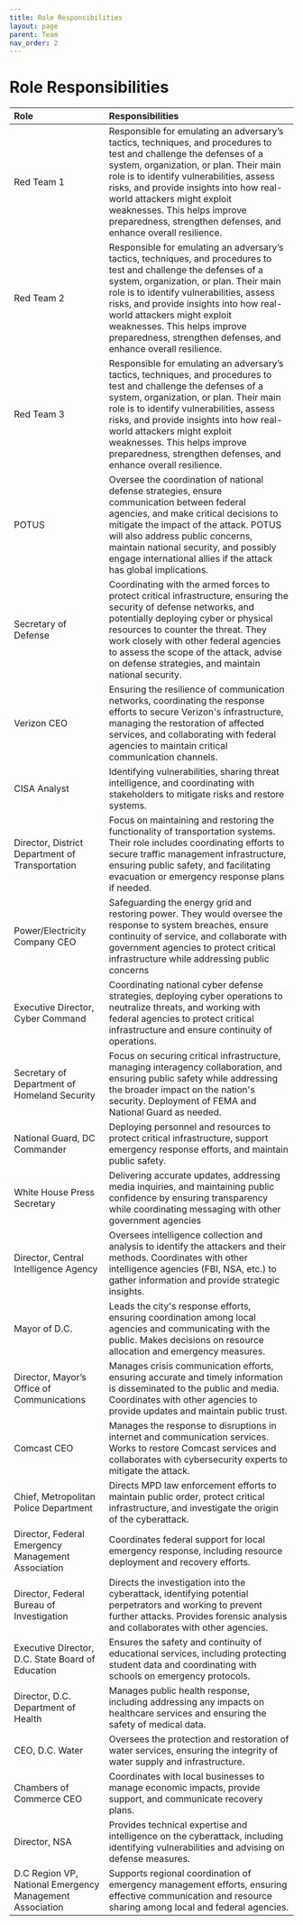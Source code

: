 ```yaml
---
title: Role Responsibilities
layout: page
parent: Team
nav_order: 2
---
```


# Role Responsibilities

| Role         | Responsibilities          | 
|:-------------|:------------------|
| Red Team 1 | Responsible for emulating an adversary’s tactics, techniques, and procedures to test and challenge the defenses of a system, organization, or plan. Their main role is to identify vulnerabilities, assess risks, and provide insights into how real-world attackers might exploit weaknesses. This helps improve preparedness, strengthen defenses, and enhance overall resilience. |
| Red Team 2 | Responsible for emulating an adversary’s tactics, techniques, and procedures to test and challenge the defenses of a system, organization, or plan. Their main role is to identify vulnerabilities, assess risks, and provide insights into how real-world attackers might exploit weaknesses. This helps improve preparedness, strengthen defenses, and enhance overall resilience. |
| Red Team 3 | Responsible for emulating an adversary’s tactics, techniques, and procedures to test and challenge the defenses of a system, organization, or plan. Their main role is to identify vulnerabilities, assess risks, and provide insights into how real-world attackers might exploit weaknesses. This helps improve preparedness, strengthen defenses, and enhance overall resilience. |
| POTUS  | Oversee the coordination of national defense strategies, ensure communication between federal agencies, and make critical decisions to mitigate the impact of the attack. POTUS will also address public concerns, maintain national security, and possibly engage international allies if the attack has global implications. |
| Secretary of Defense | Coordinating with the armed forces to protect critical infrastructure, ensuring the security of defense networks, and potentially deploying cyber or physical resources to counter the threat. They work closely with other federal agencies to assess the scope of the attack, advise on defense strategies, and maintain national security. |
| Verizon CEO  |  Ensuring the resilience of communication networks, coordinating the response efforts to secure Verizon's infrastructure, managing the restoration of affected services, and collaborating with federal agencies to maintain critical communication channels. |
| CISA Analyst |  Identifying vulnerabilities, sharing threat intelligence, and coordinating with stakeholders to mitigate risks and restore systems. |
| Director, District Department of Transportation | Focus on maintaining and restoring the functionality of transportation systems. Their role includes coordinating efforts to secure traffic management infrastructure, ensuring public safety, and facilitating evacuation or emergency response plans if needed. |
| Power/Electricity Company CEO  | Safeguarding the energy grid and restoring power. They would oversee the response to system breaches, ensure continuity of service, and collaborate with government agencies to protect critical infrastructure while addressing public concerns |
| Executive Director, Cyber Command | Coordinating national cyber defense strategies, deploying cyber operations to neutralize threats, and working with federal agencies to protect critical infrastructure and ensure continuity of operations. |
| Secretary of Department of Homeland Security | Focus on securing critical infrastructure, managing interagency collaboration, and ensuring public safety while addressing the broader impact on the nation's security. Deployment of FEMA and National Guard as needed. |
| National Guard, DC Commander | Deploying personnel and resources to protect critical infrastructure, support emergency response efforts, and maintain public safety. |
| White House Press Secretary |  Delivering accurate updates, addressing media inquiries, and maintaining public confidence by ensuring transparency while coordinating messaging with other government agencies |
| Director, Central Intelligence Agency | Oversees intelligence collection and analysis to identify the attackers and their methods. Coordinates with other intelligence agencies (FBI, NSA, etc.) to gather information and provide strategic insights. |
| Mayor of D.C. | Leads the city's response efforts, ensuring coordination among local agencies and communicating with the public. Makes decisions on resource allocation and emergency measures. |
| Director, Mayor’s Office of Communications | Manages crisis communication efforts, ensuring accurate and timely information is disseminated to the public and media. Coordinates with other agencies to provide updates and maintain public trust. |
| Comcast CEO | Manages the response to disruptions in internet and communication services. Works to restore Comcast services and collaborates with cybersecurity experts to mitigate the attack. |
| Chief, Metropolitan Police Department | Directs MPD law enforcement efforts to maintain public order, protect critical infrastructure, and investigate the origin of the cyberattack. |
| Director, Federal Emergency Management Association | Coordinates federal support for local emergency response, including resource deployment and recovery efforts. |
| Director, Federal Bureau of Investigation | Directs the investigation into the cyberattack, identifying potential perpetrators and working to prevent further attacks. Provides forensic analysis and collaborates with other agencies. |
| Executive Director, D.C. State Board of Education | Ensures the safety and continuity of educational services, including protecting student data and coordinating with schools on emergency protocols. |
| Director, D.C. Department of Health | Manages public health response, including addressing any impacts on healthcare services and ensuring the safety of medical data.  |
| CEO, D.C. Water  | Oversees the protection and restoration of water services, ensuring the integrity of water supply and infrastructure. |
| Chambers of Commerce CEO  | Coordinates with local businesses to manage economic impacts, provide support, and communicate recovery plans. |
| Director, NSA | Provides technical expertise and intelligence on the cyberattack, including identifying vulnerabilities and advising on defense measures. |
| D.C Region VP, National Emergency Management Association | Supports regional coordination of emergency management efforts, ensuring effective communication and resource sharing among local and federal agencies. |
